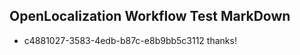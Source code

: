 ## OpenLocalization Workflow Test MarkDown
* c4881027-3583-4edb-b87c-e8b9bb5c3112 thanks!

<!--HONumber=Aug16_HO4-->


